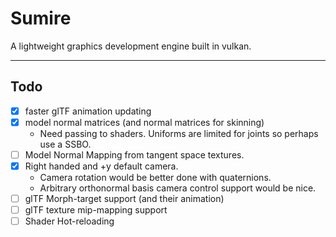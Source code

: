 # Sumire

A lightweight graphics development engine built in vulkan.

---
## Todo

- [X] faster glTF animation updating
- [X] model normal matrices (and normal matrices for skinning)
    - Need passing to shaders. Uniforms are limited for joints so perhaps use a SSBO.
- [ ] Model Normal Mapping from tangent space textures.
- [X] Right handed and +y default camera.
    - Camera rotation would be better done with quaternions.
    - Arbitrary orthonormal basis camera control support would be nice.
- [ ] glTF Morph-target support (and their animation)
- [ ] glTF texture mip-mapping support
- [ ] Shader Hot-reloading
